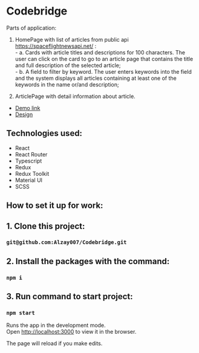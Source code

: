 # Codebridge

Parts of application: 
  1. HomePage with list of articles from public api https://spaceflightnewsapi.net/ : <br />
    - a. Cards with article titles and descriptions for 100 characters. The user can click on the card to go to an article page that contains the title and full    description of the selected article; <br />
    - b. A field to filter by keyword. The user enters keywords into the field and the system displays all articles containing at least one of the keywords in the name or/and description; <br />

  2. ArticlePage with detail information about article.


- [Demo link](https://admirable-panda-734df9.netlify.app/)
- [Design](https://www.figma.com/file/h1veXmuEt84sT7PEZgF42K/Frontend_test?node-id=0%3A1&t=TW6rUR4fiImmCNXv-0)

## Technologies used:

- React
- React Router
- Typescript
- Redux
- Redux Toolkit
- Material UI
- SCSS

## How to set it up for work:

## 1. Clone this project:

### `git@github.com:Alzay007/Codebridge.git`

## 2. Install the packages with the command:

### `npm i`

## 3. Run command to start project:

### `npm start`

Runs the app in the development mode.\
Open [http://localhost:3000](http://localhost:3000) to view it in the browser.

The page will reload if you make edits.

